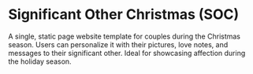 # Significant Other Christmas (SOC)
A single, static page website template for couples during the Christmas season. Users can personalize it with their pictures, love notes, and messages to their significant other. Ideal for showcasing affection during the holiday season.
